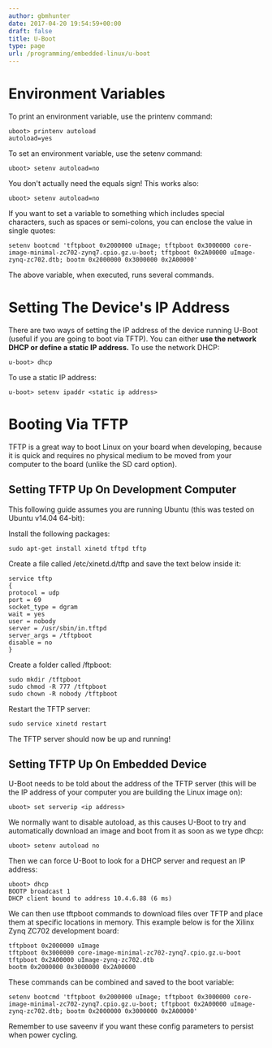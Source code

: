 ```yaml
---
author: gbmhunter
date: 2017-04-20 19:54:59+00:00
draft: false
title: U-Boot
type: page
url: /programming/embedded-linux/u-boot
---
```


# Environment Variables




To print an environment variable, use the printenv command:



    
    uboot> printenv autoload
    autoload=yes




To set an environment variable, use the setenv command:



    
    uboot> setenv autoload=no




You don't actually need the equals sign! This works also:



    
    uboot> setenv autoload=no




If you want to set a variable to something which includes special characters, such as spaces or semi-colons, you can enclose the value in single quotes:



    
    setenv bootcmd 'tftpboot 0x2000000 uImage; tftpboot 0x3000000 core-image-minimal-zc702-zynq7.cpio.gz.u-boot; tftpboot 0x2A00000 uImage-zynq-zc702.dtb; bootm 0x2000000 0x3000000 0x2A00000'




The above variable, when executed, runs several commands.




# Setting The Device's IP Address




There are two ways of setting the IP address of the device running U-Boot (useful if you are going to boot via TFTP). You can either **use the network DHCP or define a static IP address.** To use the network DHCP:



    
    u-boot> dhcp




To use a static IP address:



    
    u-boot> setenv ipaddr <static ip address>




# Booting Via TFTP




TFTP is a great way to boot Linux on your board when developing, because it is quick and requires no physical medium to be moved from your computer to the board (unlike the SD card option).




## Setting TFTP Up On Development Computer




This following guide assumes you are running Ubuntu (this was tested on Ubuntu v14.04 64-bit):




Install the following packages:



    
    sudo apt-get install xinetd tftpd tftp




Create a file called /etc/xinetd.d/tftp and save the text below inside it:



    
    service tftp
    {
    protocol = udp
    port = 69
    socket_type = dgram
    wait = yes
    user = nobody
    server = /usr/sbin/in.tftpd
    server_args = /tftpboot
    disable = no
    }




Create a folder called /ftpboot:



    
    sudo mkdir /tftpboot
    sudo chmod -R 777 /tftpboot
    sudo chown -R nobody /tftpboot




Restart the TFTP server:



    
    sudo service xinetd restart




The TFTP server should now be up and running!




## Setting TFTP Up On Embedded Device




U-Boot needs to be told about the address of the TFTP server (this will be the IP address of your computer you are building the Linux image on):



    
    uboot> set serverip <ip address>




We normally want to disable autoload, as this causes U-Boot to try and automatically download an image and boot from it as soon as we type dhcp:



    
    uboot> setenv autoload no




Then we can force U-Boot to look for a DHCP server and request an IP address:



    
    uboot> dhcp
    BOOTP broadcast 1
    DHCP client bound to address 10.4.6.88 (6 ms)




We can then use tftpboot commands to download files over TFTP and place them at specific locations in memory. This example below is for the Xilinx Zynq ZC702 development board:



    
    tftpboot 0x2000000 uImage
    tftpboot 0x3000000 core-image-minimal-zc702-zynq7.cpio.gz.u-boot
    tftpboot 0x2A00000 uImage-zynq-zc702.dtb
    bootm 0x2000000 0x3000000 0x2A00000




These commands can be combined and saved to the boot variable:



    
    setenv bootcmd 'tftpboot 0x2000000 uImage; tftpboot 0x3000000 core-image-minimal-zc702-zynq7.cpio.gz.u-boot; tftpboot 0x2A00000 uImage-zynq-zc702.dtb; bootm 0x2000000 0x3000000 0x2A00000'




Remember to use saveenv if you want these config parameters to persist when power cycling.



